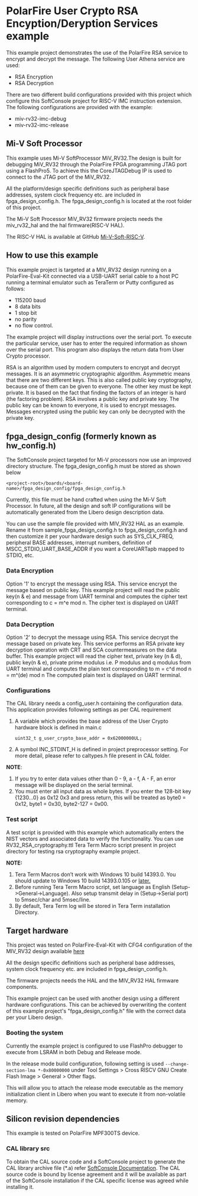 
PolarFire User Crypto RSA Encyption/Deryption Services example
================================================================================
This example project demonstrates the use of the PolarFire RSA service to 
encrypt and decrypt the message. The following User Athena service are used:

  - RSA Encryption  
  - RSA Decryption

There are two different build configurations provided with this project which
configure this SoftConsole project for RISC-V IMC instruction extension. 
The following configurations are provided with the example:

  - miv-rv32-imc-debug
  - miv-rv32-imc-release

Mi-V Soft Processor
--------------------------------------------------------------------------------
This example uses Mi-V SoftProcessor MiV_RV32.The design is built for debugging
MiV_RV32 through the PolarFire FPGA programming JTAG port using a FlashPro5.
To achieve this the CoreJTAGDebug IP is used to connect to the JTAG port of the
MiV_RV32.

All the platform/design specific definitions such as peripheral base addresses,
system clock frequency etc. are included in fpga_design_config.h. The
fpga_design_config.h is located at the root folder of this project.

The Mi-V Soft Processor MiV_RV32 firmware projects needs the miv_rv32_hal and 
the hal firmware(RISC-V HAL).

The RISC-V HAL is available at GitHub [Mi-V-Soft-RISC-V](https://mi-v-ecosystem.github.io/redirects/platform).
    
How to use this example
--------------------------------------------------------------------------------
This example project is targeted at a MIV_RV32 design running on a PolarFire-Eval-Kit 
connected via a USB-UART serial cable to a host PC running a terminal emulator
such as TeraTerm or Putty configured as follows:

 - 115200 baud
 - 8 data bits
 - 1 stop bit
 - no parity
 - no flow control.

The example project will display instructions over the serial port. To execute
the particular service, user has to enter the required information as shown over
the serial port. This program also displays the return data from User Crypto
processor.

RSA is an algorithm used by modern computers to encrypt and decrypt messages. 
It is an asymmetric cryptographic algorithm. Asymmetric means that there are two
different keys. This is also called public key cryptography, because one of them
can be given to everyone. The other key must be kept private. It is based on the
fact that finding the factors of an integer is hard (the factoring problem). 
RSA involves a public key and private key. The public key can be known to 
everyone, it is used to encrypt messages. Messages encrypted using the public 
key can only be decrypted with the private key. 

fpga_design_config (formerly known as hw_config.h)
--------------------------------------------------------------------------------
The SoftConsole project targeted for Mi-V processors now use an improved
directory structure. The fpga_design_config.h must be stored as shown below

`
    <project-root>/boards/<board-name>/fpga_design_config/fpga_design_config.h
`

Currently, this file must be hand crafted when using the Mi-V Soft Processor.
In future, all the design and soft IP configurations will be automatically
generated from the Libero design description data.

You can use the sample file provided with MIV_RV32 HAL as an example. Rename it
from sample_fpga_design_config.h to fpga_design_config.h and then customize it
per your hardware design such as SYS_CLK_FREQ, peripheral BASE addresses,
interrupt numbers, definition of MSCC_STDIO_UART_BASE_ADDR if you want a
CoreUARTapb mapped to STDIO, etc.

### Data Encryption

Option '1' to encrypt the message using RSA.
This service encrypt the message based on public key. This example project will
read the public key(n & e) and message from UART terminal and computes the
cipher text corresponding to c = m^e mod n. The cipher text is displayed on 
UART terminal.

### Data Decryption

Option '2' to decrypt the message using RSA.
This service decrypt the message based on private key. This service performs
an RSA private key decryption operation with CRT and SCA countermeasures on the 
data buffer. This example project will read the cipher text, private key (n & d), 
public key(n & e), private prime modulus i.e. P modulus and q modulus from UART
terminal and computes the plain text corresponding to m = c^d mod n = m^(de) mod n
The computed plain text is displayed on UART terminal.

### Configurations

The CAL library needs a config_user.h containing the configuration data.
This application provides following settings as per CAL requirement   
  1. A variable which provides the base address of the User Crypto hardware block
     is defined in main.c
     
     `uint32_t g_user_crypto_base_addr = 0x62000000UL;`
     
  2. A symbol INC_STDINT_H is defined in project preprocessor setting. 
     For more detail, please refer to caltypes.h file present in CAL folder.

**NOTE**: 
   1. If you try to enter data values other than 0 - 9, a - f, A - F, an error 
      message will be displayed on the serial terminal.
   2. You must enter all input data as whole bytes. If you enter the 128-bit key
      {1230...0} as 0x12 0x3 and press return, this will be treated as
      byte0 = 0x12, byte1 = 0x30, byte2-127 = 0x00.

### Test script

A test script is provided with this example which automatically enters the NIST
vectors and associated data to verify the functionality. You can use 
RV32_RSA_cryptography.ttl Tera Term Macro script present in project directory for 
testing rsa cryptography example project.

**NOTE:**
1. Tera Term Macros don’t work with Windows 10 build 14393.0. You should update
   to Windows 10 build 14393.0.105 or [later.](https://osdn.net/ticket/browse.php?group_id=1412&tid=36526) 
2. Before running Tera Term Macro script, set language as English 
   (Setup->General->Language). Also setup transmit delay in (Setup->Serial port)
   to 5msec/char and 5msec/line.
3. By default, Tera Term log will be stored in Tera Term installation Directory.

## Target hardware

This project was tested on PolarFire-Eval-Kit with CFG4 configuration of the
MIV_RV32 design available [here](https://github.com/Mi-V-Soft-RISC-V/PolarFire-Eval-Kit/tree/main/Libero_Projects)

All the design specific definitions such as peripheral base addresses, system
clock frequency etc. are included in fpga_design_config.h. 

The firmware projects needs the HAL and the MIV_RV32 HAL firmware components.

This example project can be used with another design using a different hardware
configurations. This can be achieved by overwriting the content of this example
project's "fpga_design_config.h" file with the correct data per your Libero design.

### Booting the system

Currently the example project is configured to use FlashPro debugger to execute 
from LSRAM in both Debug and Release mode.

In the release mode build configuration, following setting is used
`--change-section-lma *-0x80000000` under
Tool Settings > Cross RISCV GNU Create Flash Image > General > Other flags. 

This will allow you to attach the release mode executable as the memory 
initialization client in Libero when you want to execute it from non-volatile memory. 

## Silicon revision dependencies

This example is tested on PolarFire MPF300TS device.

### CAL library src
 
To obtain the CAL source code and a SoftConsole project to generate the CAL
library archive file (*.a) refer [SoftConsole Documentation](https://mi-v-ecosystem.github.io/SoftConsole-Documentation/SoftConsole-v2021.3/using_softconsole/other.html#crypto-application-library).
The CAL source code is bound by license agreement and it will be available as
part of the SoftConsole installation if the CAL specific license was agreed
while installing it.